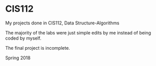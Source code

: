 # CIS112
My projects done in CIS112, Data Structure-Algorithms

The majority of the labs were just simple edits by me instead of being coded by myself.

The final project is incomplete.

Spring 2018
